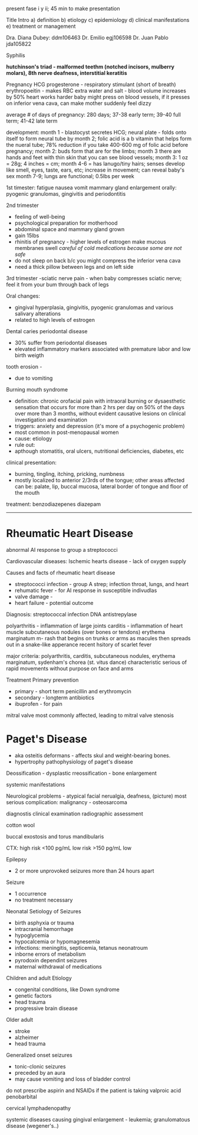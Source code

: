 present fase i y ii; 45 min to make presentation 

Title
Intro
a) definition
b) etiology
c) epidemiology
d) clinical manifestations
e) treatment or management 

Dra. Diana Dubey: ddm106463
Dr. Emilio egj106598
Dr. Juan Pablo jda105822

Syphilis

**hutchinson's triad - malformed teethm (notched incisors, mulberry molars), 8th nerve deafness, interstitial keratitis**

Pregnancy 
HCG
progesterone - respiratory stimulant (short of breath)
erythropoeitin - makes RBC
extra water and salt - blood volume increases by 50%
heart works harder
baby might press on blood vessels, if it presses on inferior vena cava, can make mother suddenly feel dizzy 

average # of days of pregnancy: 280 days; 37-38 early term; 39-40 full term; 41-42 late term

development:
month 1 - blastocyst secretes HCG; neural plate - folds onto itself to form neural tube by month 2; folic acid is a b vitamin that helps form the nueral tube; 78% reduction if you take 400-600 mg of folic acid before pregnancy;
month 2: buds form that are for the limbs; month 3 there are hands and feet with thin skin that you can see blood vessels; 
month 3: 1 oz = 28g; 4 inches = cm; 
month 4-6 = has lanugo/tiny hairs; senses develop like smell, eyes, taste, ears, etc; increase in movement; can reveal baby's sex
month 7-9; lungs are functional; 0.5lbs per week 

1st timester:
fatigue
nausea
vomit
mammary gland enlargement
orally: pyogenic granulomas, gingivitis and periodontitis 

2nd trimester
- feeling of well-being
- psychological preparation for motherhood
- abdominal space and mammary gland grown
- gain 15lbs 
- rhinitis of pregnancy - higher levels of estrogen make mucous membranes swell *careful of cold medications because some are not safe*
- do not sleep on back b/c you might compress the inferior vena cava
- need a thick pillow between legs and on left side

3rd trimester 
-sciatic nerve pain - when baby compresses sciatic nerve; feel it from your bum through back of legs

Oral changes:
- gingival hyperplasia, gingivitis, pyogenic granulomas and various salivary alterations 
- related to high levels of estrogen 

Dental caries 
periodontal disease 
- 30% suffer from periodontal diseases 
- elevated inflammatory markers associated with premature labor and low birth weigth 

tooth erosion -
- due to vomiting

Burning mouth syndrome 
- definition: chronic orofacial pain with intraoral burning or dysaesthetic sensation that occurs for more than 2 hrs per day on 50% of the days over more than 3 months, without evident causative lesions on clinical investigation and examination 
- triggers: anxiety and depression (it's more of a psychogenic problem)
- most common in post-menopausal women
- cause: etiology
- rule out:
- apthough stomatitis, oral ulcers, nutritional deficiencies, diabetes, etc

clinical presentation:
- burning, tingling, itching, pricking, numbness 
- mostly localized to anterior 2/3rds of the tongue; other areas affected can be: palate, lip, buccal mucosa, lateral border of tongue and floor of the mouth 

treatment: benzodiazepenes
diazepam

---


# Rheumatic Heart Disease
abnormal AI response to group a streptococci 

Cardiovascular diseases:
Ischemic hearts disease - lack of oxygen supply  

Causes and facts of rheumatic heart disease 
- streptococci infection - group A strep; infection throat, lungs, and heart 
- rehumatic fever - for AI response in susceptible indivudlas 
- valve damage - 
- heart failure - potential outcome 

Diagnosis:
streptococcal infection 
DNA
antistrepylase 

polyarthritis - inflammation of large joints 
carditis - inflammation of heart muscle 
subcutaneous nodules (over bones or tendons) 
erythema marginatum m- rash that begins on trunks or arms as macules then spreads out in a snake-like apperance 
recent hsitory of scarlet fever 

major criteria:
polyarthritis, carditis, subcutaneous nodules, erythema marginatum, sydenham's chorea (st. vitus dance) characteristic serious of rapid movements without purpose on face and arms 

Treatment Primary prevention
- primary - short term penicillin and erythromycin 
- secondary - longterm antibiotics 
- ibuprofen - for pain 

mitral valve most commonly affected, leading to mitral valve stenosis 

# Paget's Disease
- aka osteitis deformans - affects skul and weight-bearing bones. 
- hypertrophy 
pathophysiology of paget's disease 

Deossification - 
dysplastic rreossification - 
bone enlargement 

systemic manifestations 

Neurological problems - atypical facial nerualgia, deafness, (picture) 
most serious complication: malignancy - osteosarcoma


diagnostis 
clinical examination radiographic assessment 

cotton wool 

buccal exostosis and torus mandibularis 

CTX:
high risk <100 pg/mL
low risk >150 pg/mL low 

Epilepsy
- 2 or more unprovoked seizures more than 24 hours apart 

Seizure 
- 1 occurrence 
- no treatment necessary 

Neonatal Setiology of Seizures 
- birth asphyxia or trauma
- intracranial hemorrhage
- hypoglycemia 
- hypocalcemia or hypomagnesemia
- infections: meningitis, septicemia, tetanus neonatroum
- inborne errors of metabolism 
- pyrodoxin dependint seizures 
- maternal withdrawal of medications 

Children and adult Etiology 
- congenital conditions, like Down syndrome 
- genetic factors 
- head trauma 
- progressive brain disease 

Older adult 
- stroke
- alzheimer
- head trauma 

Generalized onset seizures 
- tonic-clonic seizures 
- preceded by an aura
- may cause vomiting and loss of bladder control 

do not prescribe aspirin and NSAIDs if the patient is taking valproic acid 
penobarbital 

cervical lymphadenopathy 

systemic diseases causing gingival enlargement - leukemia; granulomatous disease (wegener's..)
